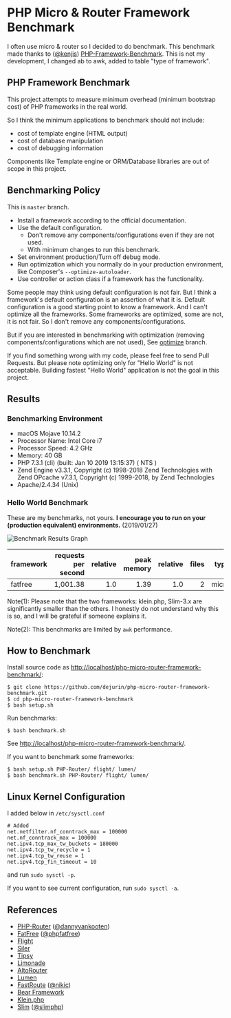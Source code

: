 # PHP Micro & Router Framework Benchmark
I often use micro & router so I decided to do benchmark. This benchmark made thanks to ([@kenjis](https://github.com/kenjis)) [PHP-Framework-Benchmark](https://github.com/kenjis/php-framework-benchmark). This is not my development, I changed ab to awk, added to table "type of framework".

## PHP Framework Benchmark

This project attempts to measure minimum overhead (minimum bootstrap cost) of PHP frameworks in the real world.

So I think the minimum applications to benchmark should not include:

* cost of template engine (HTML output)
* cost of database manipulation
* cost of debugging information

Components like Template engine or ORM/Database libraries are out of scope in this project.

## Benchmarking Policy

This is `master` branch.

* Install a framework according to the official documentation.
* Use the default configuration.
  * Don't remove any components/configurations even if they are not used.
  * With minimum changes to run this benchmark.
* Set environment production/Turn off debug mode.
* Run optimization which you normally do in your production environment, like Composer's `--optimize-autoloader`.
* Use controller or action class if a framework has the functionality.

Some people may think using default configuration is not fair. But I think a framework's default configuration is an assertion of what it is. Default configuration is a good starting point to know a framework. And I can't optimize all the frameworks. Some frameworks are optimized, some are not, it is not fair. So I don't remove any components/configurations.

But if you are interested in benchmarking with optimization (removing components/configurations which are not used), See [optimize](https://github.com/kenjis/php-framework-benchmark/tree/optimize) branch.

If you find something wrong with my code, please feel free to send Pull Requests. But please note optimizing only for "Hello World" is not acceptable. Building fastest "Hello World" application is not the goal in this project.

## Results

### Benchmarking Environment
* macOS Mojave 10.14.2
* Processor Name: Intel Core i7
* Processor Speed: 4.2 GHz
* Memory: 40 GB
* PHP 7.3.1 (cli) (built: Jan 10 2019 13:15:37) ( NTS )
* Zend Engine v3.3.1, Copyright (c) 1998-2018 Zend Technologies with Zend OPcache v7.3.1, Copyright (c) 1999-2018, by Zend Technologies
* Apache/2.4.34 (Unix)

### Hello World Benchmark

These are my benchmarks, not yours. **I encourage you to run on your (production equivalent) environments.**
(2019/01/27)

![Benchmark Results Graph](img/AWK_screenshot-localhost-2019.01.27.png)

|framework          |requests per second|relative|peak memory|relative|files|          type|
|-------------------|------------------:|-------:|----------:|-------:|----:|-------------:|
|fatfree            |           1,001.38|     1.0|       1.39|     1.0|    2|         micro|

Note(1): Please note that the two frameworks: klein.php, Slim-3.x are significantly smaller than the others. I honestly do not understand why this is so, and I will be grateful if someone explains it.

Note(2): This benchmarks are limited by `awk` performance.

## How to Benchmark

Install source code as <http://localhost/php-micro-router-framework-benchmark/>:

~~~
$ git clone https://github.com/dejurin/php-micro-router-framework-benchmark.git
$ cd php-micro-router-framework-benchmark
$ bash setup.sh
~~~

Run benchmarks:

~~~
$ bash benchmark.sh
~~~

See <http://localhost/php-micro-router-framework-benchmark/>.

If you want to benchmark some frameworks:

~~~
$ bash setup.sh PHP-Router/ flight/ lumen/
$ bash benchmark.sh PHP-Router/ flight/ lumen/
~~~

## Linux Kernel Configuration

I added below in `/etc/sysctl.conf`

~~~
# Added
net.netfilter.nf_conntrack_max = 100000
net.nf_conntrack_max = 100000
net.ipv4.tcp_max_tw_buckets = 180000
net.ipv4.tcp_tw_recycle = 1
net.ipv4.tcp_tw_reuse = 1
net.ipv4.tcp_fin_timeout = 10
~~~

and run `sudo sysctl -p`.

If you want to see current configuration, run `sudo sysctl -a`.

## References

* [PHP-Router](https://github.com/dannyvankooten/PHP-Router) ([@dannyvankooten](https://github.com/dannyvankooten))
* [FatFree](http://fatfreeframework.com/) ([@phpfatfree](https://twitter.com/phpfatfree))
* [Flight](http://flightphp.com/)
* [Siler](https://github.com/leocavalcante/siler)
* [Tipsy](http://tipsy.la)
* [Limonade](https://limonade-php.github.io/)
* [AltoRouter](http://altorouter.com/)
* [Lumen](http://lumen.laravel.com/)
* [FastRoute](https://github.com/nikic/FastRoute) ([@nikic](https://github.com/nikic))
* [Bear Framework](https://bearframework.com/)
* [Klein.php](https://github.com/klein/klein.php)
* [Slim](http://www.slimframework.com/) ([@slimphp](https://twitter.com/slimphp))
